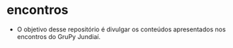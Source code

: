 # encontros

- O objetivo desse repositório é divulgar os conteúdos apresentados nos encontros do GruPy Jundiaí.